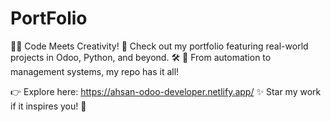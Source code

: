 # PortFolio

👨‍💻 Code Meets Creativity! 🚀 Check out my portfolio featuring real-world projects in Odoo, Python, and beyond. 🛠️ 📂 From automation to management systems, my repo has it all!

👉 Explore here: https://ahsan-odoo-developer.netlify.app/ ✨ Star my work if it inspires you! 🌟
